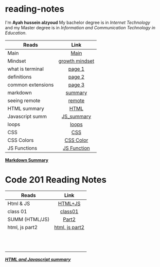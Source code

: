 # reading-notes

I'm **Ayah hussein alzyoud**
My bachelor degree is in _Internet Technology_ and my Master degree is in _Information and Communication Technology in Education_.

| **Reads**         |                                **Link**                                |
| ----------------- | :--------------------------------------------------------------------: |
| Main              |         [Main](https://ayah-hussein.github.io/reading-notes/)          |
| Mindset           | [growth mindset](https://ayah-hussein.github.io/reading-notes/mindset) |
| what is terminal  |    [page 1](https://ayah-hussein.github.io/reading-notes/terminal)     |
| definitions       |   [page 2](https://ayah-hussein.github.io/reading-notes/definitions)   |
| common extensions |     [page 3](https://ayah-hussein.github.io/reading-notes/common)      |
| markdown          |                    [summary](summary%20of%20md.md)                     |
| seeing remote     |                      [remote](seeing%20remote.md)                      |
| HTML summary      |                         [HTML](html%20summ.md)                         |
| Javascript summ   |                      [JS_summary](js_summary.md)                       |
| loops             |                         [loops](loops_summ.md)                         |
| CSS               |                             [CSS](css.md)                              |
| CSS Colors        |                       [CSS Color](css_colors.md)                       |
| JS Functions      |                       [JS Function](js_function)                       |

**[Markdown Summary](summary%20of%20md.md)**

# Code 201 Reading Notes

| **Reads**      |         **Link**          |
| -------------- | :-----------------------: |
| Html & JS      |  [HTML+JS](class-02.md)   |
| class 01       |  [class01](class01.html)  |
| SUMM (HTML/JS) |     [Part2](html.md)      |
| html, js part2 | [html, js part2](html.md) |
|                |                           |
|                |                           |
|                |                           |
|                |                           |
|                |                           |
|                |                           |
|                |                           |
|                |                           |
|                |                           |
|                |                           |
|                |                           |

[**_HTML and Javascript summary_**](class-01.md)
